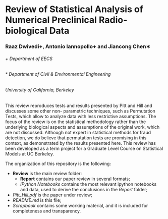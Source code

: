 # Review of Statistical Analysis of Numerical Preclinical Radio-biological Data
### Raaz Dwivedi+, Antonio Iannopollo+ and Jiancong Chen∗

###### \+ Department of EECS
###### \* Department of Civil & Environmental Engineering
###### University of California, Berkeley

This review reproduces tests and results presented by Pitt and Hill and discusses some other non- parametric techniques, such as Permutation Tests, which allow to analyze data with less restrictive assumptions. The focus of the review is on the statistical methodology rather than the underlying biological aspects and assumptions of the original work, which are not discussed. Although not expert in statistical methods for fraud detection, we do believe that permutation tests are promising in this context, as demonstrated by the results presented here.
This review has been developed as a term project for a Graduate Level Course on Statistical Models at UC Berkeley.

The organization of this repository is the following:
* **Review** is the main review folder:
  * **Report** contains our paper review in several formats;
  * *IPython Notebooks* contains the most relevant ipython notebooks and data, used to derive the conclusions in the *Report* folder;
* *Pitt_Hill.pdf* is the paper under review;
* *README.md* is this file;
* *Scrapbook* contains some working material, and it is included for completeness and transparency.
